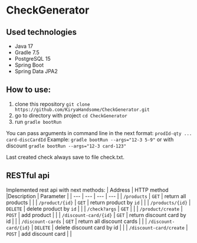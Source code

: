 # CheckGenerator

[//]: # (## Requirements )

[//]: # (* Java 17)

[//]: # (* Gradle 7.5)

[//]: # (* PostgreSQL 15)

## Used technologies
* Java 17
* Gradle 7.5
* PostgreSQL 15
* Spring Boot
* Spring Data JPA2

## How to use:
1. clone this repository
```git clone https://github.com/KiryaHandsome/CheckGenerator.git```
2. go to directory with project 
```cd CheckGenerator```
3. run
```gradle bootRun```

You can pass arguments in command line in the next format:
```prodId-qty ... card-discCardId```
Example:
```gradle bootRun --args="12-3 5-9"``` or with discount ```gradle bootRun --args="12-3 card-123"```

Last created check always save to file check.txt.

## RESTful api
Implemented rest api with next methods:
| Address | HTTP method |Description | Parameter |
| --- | --- | --- | --- |
| `/products` | `GET` | return all products |  |
| `/product/{id}` | `GET` | return product by `id` |  |
| `/products/{id}` | `DELETE` | delete product by `id` |  |
| `/check?args` | `GET` |  |
| `/product/create` | `POST` | add product |  |
| `/discount-card/{id}` | `GET` | return discount card by id |  |
| `/discount-cards` | `GET` | return all discount cards |  |
| `/discount-card/{id}` | `DELETE` | delete discount card by id |  |
| `/discount-card/create` | `POST` | add discount card |  |